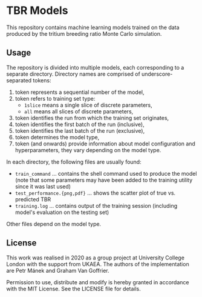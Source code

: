 TBR Models
==========

This repository contains machine learning models trained on the data produced by the tritium breeding ratio Monte Carlo simulation.


Usage
-----

The repository is divided into multiple models, each corresponding to a separate
directory. Directory names are comprised of underscore-separated tokens:

  1. token represents a sequential number of the model,
  2. token refers to training set type:
      - `1slice` means a single slice of discrete parameters,
      - `all` means all slices of discrete parameters,
  3. token identifies the run from which the training set originates,
  4. token identifies the first batch of the run (inclusive),
  5. token identifies the last batch of the run (exclusive),
  6. token determines the model type,
  7. token (and onwards) provide information about model configuration and
     hyperparameters, they vary depending on the model type.

In each directory, the following files are usually found:

  - `train_command` ... contains the shell command used to produce the model
    (note that some parameters may have been added to the training utility since it was last used)
  - `test_performance.{png,pdf}` ... shows the scatter plot of true vs.
    predicted TBR
  - `training.log` ... contains output of the training session (including
    model's evaluation on the testing set)

Other files depend on the model type.

License
-------

This work was realised in 2020 as a group project at University College London with the support from UKAEA. The authors of the implementation are Petr Mánek and Graham Van Goffrier.

Permission to use, distribute and modify is hereby granted in accordance with the MIT License. See the LICENSE file for details.
